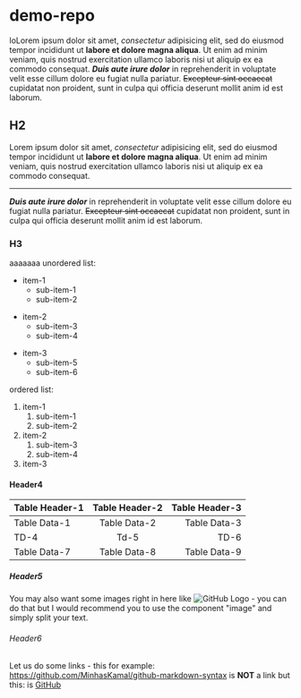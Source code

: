 # demo-repo

loLorem ipsum dolor sit amet, *consectetur* adipisicing elit, sed do eiusmod
tempor incididunt ut **labore et dolore magna aliqua**. Ut enim ad minim veniam,
quis nostrud exercitation ullamco laboris nisi ut aliquip ex ea commodo
consequat. ***Duis aute irure dolor*** in reprehenderit in voluptate velit esse
cillum dolore eu fugiat nulla pariatur. ~~Excepteur sint occaecat~~ cupidatat non
proident, sunt in culpa qui officia deserunt mollit anim id est laborum.

## H2

Lorem ipsum dolor sit amet, *consectetur* adipisicing elit, sed do eiusmod
tempor incididunt ut **labore et dolore magna aliqua**. Ut enim ad minim veniam,
quis nostrud exercitation ullamco laboris nisi ut aliquip ex ea commodo
consequat. 

---

***Duis aute irure dolor*** in reprehenderit in voluptate velit esse
cillum dolore eu fugiat nulla pariatur. ~~Excepteur sint occaecat~~ cupidatat non
proident, sunt in culpa qui officia deserunt mollit anim id est laborum.

### H3
aaaaaaa
unordered list:

* item-1
  * sub-item-1
  * sub-item-2
- item-2
  - sub-item-3
  - sub-item-4
+ item-3
  + sub-item-5
  + sub-item-6


ordered list:

1. item-1
   1. sub-item-1
   2. sub-item-2
2. item-2
   1. sub-item-3
   2. sub-item-4
3. item-3

#### Header4

Table Header-1 | Table Header-2 | Table Header-3
:--- | :---: | ---:
Table Data-1 | Table Data-2 | Table Data-3
TD-4 | Td-5 | TD-6
Table Data-7 | Table Data-8 | Table Data-9

##### Header5

You may also want some images right in here like ![GitHub Logo](https://cloud.githubusercontent.com/assets/5456665/13322882/e74f6626-dc00-11e5-921d-f6d024a01eaa.png "GitHub") - you can do that but I would recommend you to use the component "image" and simply split your text.

###### Header6

Let us do some links - this for example: https://github.com/MinhasKamal/github-markdown-syntax is **NOT** a link but this: is [GitHub](https://github.com/MinhasKamal/github-markdown-syntax)
